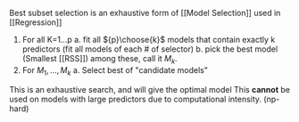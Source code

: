 Best subset selection is an exhaustive form of [[Model Selection]] used in [[Regression]]

1. For all K=1...p
		a. fit all ${p}\choose{k}$ models that contain exactly k predictors (fit all models of each # of selector)
		b. pick the best model (Smallest [[RSS]]) among these, call it $M_k$.
2. For $M_1, ...,  M_k$ 
		a. Select best of "candidate models" 

This is an exhaustive search, and will give the optimal model
This **cannot** be used on models with large predictors due to computational intensity. (np-hard)